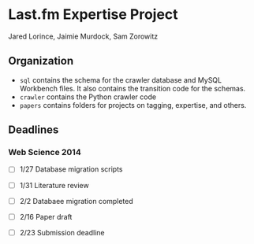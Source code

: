 # Last.fm Expertise Project
Jared Lorince, Jaimie Murdock, Sam Zorowitz

## Organization
*   `sql` contains the schema for the crawler database and MySQL Workbench
    files. It also contains the transition code for the schemas.
*   `crawler` contains the Python crawler code
*   `papers` contains folders for projects on tagging, expertise, and others.

## Deadlines
### Web Science 2014
- [ ] 1/27 Database migration scripts
- [ ] 1/31 Literature review
- [ ] 2/2  Databaee migration completed
- [ ] 2/16 Paper draft
- [ ] 2/23 Submission deadline

